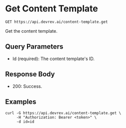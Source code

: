# Get Content Template

```http
GET https://api.devrev.ai/content-template.get
```

Get the content template.



## Query Parameters

- Id (required): The content template's ID.

## Response Body

- 200: Success.

## Examples

```shell
curl -G https://api.devrev.ai/content-template.get \
     -H "Authorization: Bearer <token>" \
     -d id=id
```